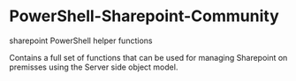 # PowerShell-Sharepoint-Community
sharepoint PowerShell helper functions

Contains a full set of functions that can be used for managing Sharepoint on premisses using the Server side object model.
